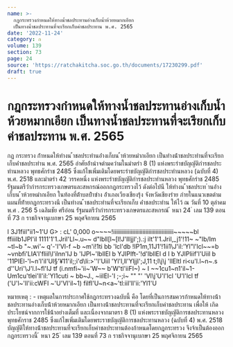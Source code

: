 ```yaml
---
name: >-
  กฎกระทรวงกำหนดให้ทางน้ำชลประทานอ่างเก็บน้ำห้วยหมากเอียก
  เป็นทางน้ำชลประทานที่จะเรียกเก็บค่าชลประทาน พ.ศ. 2565
date: '2022-11-24'
category: ก
volume: 139
section: 73
page: 24
source: 'https://ratchakitcha.soc.go.th/documents/17230299.pdf'
draft: true
---
```


# กฎกระทรวงกำหนดให้ทางน้ำชลประทานอ่างเก็บน้ำห้วยหมากเอียก เป็นทางน้ำชลประทานที่จะเรียกเก็บค่าชลประทาน พ.ศ. 2565

กฎ กระทรวง ก้ําหนดให้ทํางน ้ําชลประทํานอ่ํางเก็บน ้ําห้วยหมํากเอียก เป็นทํางน้ําชลประทํานที่จะเรียกเก็บค่ําชลประทําน พ.ศ. 2565 อําศัยอ้ํานําจตํามควํามในมําตรํา 8 (1) แห่งพระรําชบัญญัติกํารชลประทํานหลวง พุทธศักรําช 2485 ซึ่งแก้ไขเพิ่มเติมโดยพระรําชบัญญัติกํารชลประทํานหลวง (ฉบับที่ 4) พ.ศ. 2518 และมําตรํา 42 วรรคหนึ่ง แห่งพระรําชบัญญัติกํารชลประทํานหลวง พุทธศักรําช 2485 รัฐมนตรีว่ํากํารกระทรวงเกษตรและสหกรณ์ออกกฎกระทรวงไว้ ดังต่อไปนี ให้ทํางน ้ําชลประท ํานอ่ํางเก็บน ้ําห้วยหมํากเอียก ในท้องที่ต้ําบลป่ําซําง อ้ําเภอเวียงเชียงรุ้ง จังหวัดเชียงรําย ภํายในแนวเขตตํามแผนที่ท้ํายกฎกระทรวงนี เป็นทํางน ้ําชลประทํานที่จะเรียกเก็บ ค่ําชลประทําน ให้ไว้ ณ วันที่ 10 ตุลําคม พ.ศ . 256 5 เฉลิมชัย ศรีอ่อน รัฐมนตรีว่ํากํารกระทรวงเกษตรและสหกรณ์ ้ หนา 24 ่ เลม 139 ตอนที่ 73 ก ราชกิจจานุเบกษา 25 พฤศจิกายน 2565

I 3J1fiil"ii1~1'U G> : cL' 0,000 o~~~~<a>!iiiiiiiiiiiiiiiiiiiiiiiiiiiiiiiiiiiiiiiii~~~~~bl ffiiilb1JPl'il 1111'1'1.Jril'Ll~.u~~ d"lbll[l~[l!J'llljjl';).:j ilt'1'1.Jril,_j1'!11~ ~"lb/Im ~tl~b "~.wi'~ q'-'l'Vl-f ~b ~m'i!1ti bb 'lcl'db !IP1m,11J1'!1ii1\J'il:'Yl"l'lcl~~=b ~vnbfi'LIA'l'fliil\l'ilnn'IJ b 'lJPl~'lbllEl b YJIPlft-'!d'lbllEl d I b YJIPliif'l'Uiil b '11PIEl-'l~n'l'il'Ul§'¥11'il;;i'd\li:>\''l'Uiil 'Yl'l,ll'Yljjl';J,11 t;l\j\j 'llEltl ri<u'l.l~n~.s d''Uri'\J'l.l~fl'IJ tf (i.nmfi~'ii~'W~~ b'W'tl'iiFI~) ~ I ~~1cu1~n1'il~1-Um1cu'tlei'll'il:'Yl1cuti ~ bb~J., ~iilEl-'I ;-;i~ "" "' 'Vl\j'U'l'lcl 'U'l'lcl tf ('U'l~'ll'ii:cWFI ~'U'Vl'il~1) filfl'U~n<a~'tl:iil'll'ii:'Yl1'U

หมายเหตุ : - เหตุผลในการประกาศใช้กฎกระทรวงฉบับนี้ คือ โดยที่เป็นการสมควรก้าหนดให้ทางน้้า ชลประทานอ่างเก็บน้้าห้วยหมากเอียก เป็นทางน้้าชลประทานที่จะเรียกเก็บค่าชลประทาน เพื่อให้ เกิดประโยชน์จากการใช้น้้าอย่างเต็มที่ และเนื่องจากมาตรา 8 (1) แห่งพระราชบัญญัติการชลประทานหลวง พุทธศักราช 2485 ซึ่งแก้ไขเพิ่มเติมโดยพระราชบัญญัติการชลประทานหลวง (ฉบับที่ 4) พ.ศ. 2518 บัญญัติให้ทางน้้าชลประทานที่จะเรียกเก็บค่าชลประทานต้องก้าหนดโดยกฎกระทรวง จึงจ้าเป็นต้องออก กฎกระทรวงนี้ ้ หนา 25 ่ เลม 139 ตอนที่ 73 ก ราชกิจจานุเบกษา 25 พฤศจิกายน 2565
